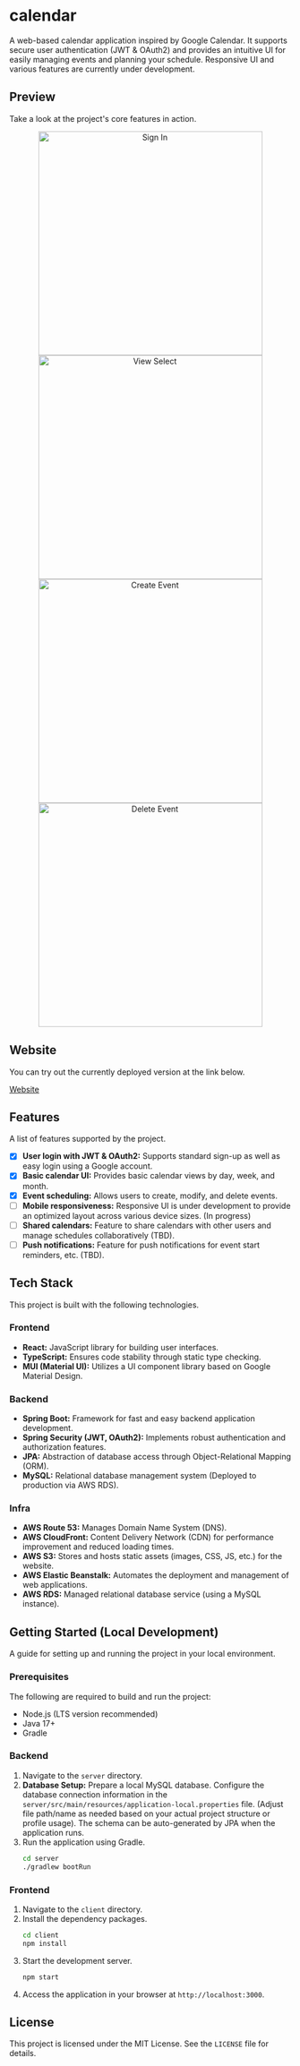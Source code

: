 # calendar

A web-based calendar application inspired by Google Calendar. 
It supports secure user authentication (JWT & OAuth2) and provides an intuitive UI for easily managing events and planning your schedule. 
Responsive UI and various features are currently under development.

## Preview

Take a look at the project's core features in action.

<div align="center">
  <img 
    src="https://calendar-front-dev.s3.ap-northeast-2.amazonaws.com/images/signIn.gif" 
    width="400" 
    alt="Sign In"/>
  <img 
    src="https://calendar-front-dev.s3.ap-northeast-2.amazonaws.com/images/viewselector.gif" 
    width="400" 
    alt="View Select"/>
</div>
<div align="center">
  <img 
    src="https://calendar-front-dev.s3.ap-northeast-2.amazonaws.com/images/createEvent.gif" 
    width="400" 
    alt="Create Event"/>
  <img 
    src="https://calendar-front-dev.s3.ap-northeast-2.amazonaws.com/images/eventDetails.gif" 
    width="400"
    alt="Delete Event" />
</div>

## Website

You can try out the currently deployed version at the link below.

[Website](https://calendar.leun2.com)

## Features

A list of features supported by the project.

- [x] **User login with JWT & OAuth2:** Supports standard sign-up as well as easy login using a Google account.
- [x] **Basic calendar UI:** Provides basic calendar views by day, week, and month.
- [x] **Event scheduling:** Allows users to create, modify, and delete events.
- [ ] **Mobile responsiveness:** Responsive UI is under development to provide an optimized layout across various device sizes. (In progress)
- [ ] **Shared calendars:** Feature to share calendars with other users and manage schedules collaboratively (TBD).
- [ ] **Push notifications:** Feature for push notifications for event start reminders, etc. (TBD).

## Tech Stack

This project is built with the following technologies.

### Frontend
- **React:** JavaScript library for building user interfaces.
- **TypeScript:** Ensures code stability through static type checking.
- **MUI (Material UI):** Utilizes a UI component library based on Google Material Design.

### Backend
- **Spring Boot:** Framework for fast and easy backend application development.
- **Spring Security (JWT, OAuth2):** Implements robust authentication and authorization features.
- **JPA:** Abstraction of database access through Object-Relational Mapping (ORM).
- **MySQL:** Relational database management system (Deployed to production via AWS RDS).

### Infra
- **AWS Route 53:** Manages Domain Name System (DNS).
- **AWS CloudFront:** Content Delivery Network (CDN) for performance improvement and reduced loading times.
- **AWS S3:** Stores and hosts static assets (images, CSS, JS, etc.) for the website.
- **AWS Elastic Beanstalk:** Automates the deployment and management of web applications.
- **AWS RDS:** Managed relational database service (using a MySQL instance).

## Getting Started (Local Development)

A guide for setting up and running the project in your local environment.

### Prerequisites

The following are required to build and run the project:

- Node.js (LTS version recommended)
- Java 17+
- Gradle

### Backend

1.  Navigate to the `server` directory.
2.  **Database Setup:** Prepare a local MySQL database. Configure the database connection information in the `server/src/main/resources/application-local.properties` file. (Adjust file path/name as needed based on your actual project structure or profile usage). The schema can be auto-generated by JPA when the application runs.
3.  Run the application using Gradle.
    ```bash
    cd server
    ./gradlew bootRun
    ```

### Frontend

1.  Navigate to the `client` directory.
2.  Install the dependency packages.
    ```bash
    cd client
    npm install
    ```
3.  Start the development server.
    ```bash
    npm start
    ```
4.  Access the application in your browser at `http://localhost:3000`.

## License

This project is licensed under the MIT License. See the `LICENSE` file for details.
